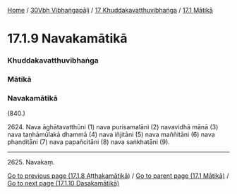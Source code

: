 
[Home](/) / [30Vbh Vibhaṅgapāḷi](/tipitaka/30Vbh.md) / [17 Khuddakavatthuvibhaṅga](/tipitaka/30Vbh/17.md) / [17.1 Mātikā](/tipitaka/30Vbh/17/17.1.md)

# 17.1.9 Navakamātikā

### Khuddakavatthuvibhaṅga

### Mātikā

### Navakamātikā

(840.)

2624\. Nava āghātavatthūni (1) nava purisamalāni (2) navavidhā mānā (3) nava taṇhāmūlakā dhammā (4) nava iñjitāni (5) nava maññitāni (6) nava phanditāni (7) nava papañcitāni (8) nava saṅkhatāni (9).

---

2625\. Navakaṃ.



[Go to previous page (17.1.8 Aṭṭhakamātikā)](/tipitaka/30Vbh/17/17.1/17.1.8.md) / [Go to parent page (17.1 Mātikā)](/tipitaka/30Vbh/17/17.1.md) / [Go to next page (17.1.10 Dasakamātikā)](/tipitaka/30Vbh/17/17.1/17.1.10.md)


